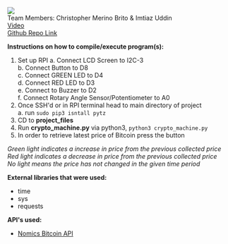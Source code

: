 ![](https://bitcoin.org/img/icons/logotop.svg?1637078881)  
Team Members: Christopher Merino Brito & Imtiaz Uddin  
[Video](example.com)  
[Github Repo Link](https://github.com/cmerino01/ee250-final-project)  

**Instructions on how to compile/execute program(s):**
1. Set up RPI
    a. Connect LCD Screen to I2C-3  
    b. Connect Button to D8  
    c. Connect GREEN LED to D4  
    d. Connect RED LED to D3  
    e. Connect to Buzzer to D2  
    f. Connect Rotary Angle Sensor/Potentiometer to A0  
2. Once SSH'd or in RPI terminal head to main directory of project  
    a. run `sudo pip3 isntall pytz`
3. CD to **project_files**
4. Run **crypto_machine.py** via python3, `python3 crypto_machine.py`
5. In order to retrieve latest price of Bitcoin press the button

*Green light indicates a increase in price from the previous collected price*  
*Red light indicates a decrease in price from the previous collected price*  
*No light means the price has not changed in the given time period*  


**External libraries that were used:**
* time
* sys
* requests

**API's used:**
* [Nomics Bitcoin API](https://p.nomics.com/cryptocurrency-bitcoin-api)
